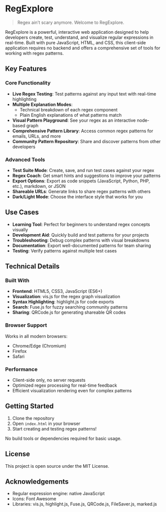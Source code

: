 # RegExplore

> Regex ain’t scary anymore. Welcome to RegExplore.

RegExplore is a powerful, interactive web application designed to help developers create, test, understand, and visualize regular expressions in real-time. Built with pure JavaScript, HTML, and CSS, this client-side application requires no backend and offers a comprehensive set of tools for working with regex patterns.

##  Key Features

### Core Functionality
- **Live Regex Testing**: Test patterns against any input text with real-time highlighting
- **Multiple Explanation Modes**: 
  - Technical breakdown of each regex component
  - Plain English explanations of what patterns match
- **Visual Pattern Playground**: See your regex as an interactive node-based graph
- **Comprehensive Pattern Library**: Access common regex patterns for emails, URLs, and more
- **Community Pattern Repository**: Share and discover patterns from other developers

### Advanced Tools
- **Test Suite Mode**: Create, save, and run test cases against your regex
- **Regex Coach**: Get smart hints and suggestions to improve your patterns
- **Export Options**: Export as code snippets (JavaScript, Python, PHP, etc.), markdown, or JSON
- **Shareable URLs**: Generate links to share regex patterns with others
- **Dark/Light Mode**: Choose the interface style that works for you

##  Use Cases

- **Learning Tool**: Perfect for beginners to understand regex concepts visually
- **Development Aid**: Quickly build and test patterns for your projects
- **Troubleshooting**: Debug complex patterns with visual breakdowns
- **Documentation**: Export well-documented patterns for team sharing
- **Testing**: Verify patterns against multiple test cases

##  Technical Details

### Built With
- **Frontend**: HTML5, CSS3, JavaScript (ES6+)
- **Visualization**: vis.js for the regex graph visualization
- **Syntax Highlighting**: highlight.js for code exports
- **Search**: Fuse.js for fuzzy searching community patterns
- **Sharing**: QRCode.js for generating shareable QR codes

### Browser Support
Works in all modern browsers:
- Chrome/Edge (Chromium)
- Firefox
- Safari

### Performance
- Client-side only, no server requests
- Optimized regex processing for real-time feedback
- Efficient visualization rendering even for complex patterns

##  Getting Started

1. Clone the repository
2. Open `index.html` in your browser
3. Start creating and testing regex patterns!

No build tools or dependencies required for basic usage.

##  License

This project is open source under the MIT License.

##  Acknowledgements

- Regular expression engine: native JavaScript
- Icons: Font Awesome
- Libraries: vis.js, highlight.js, Fuse.js, QRCode.js, FileSaver.js, marked.js
